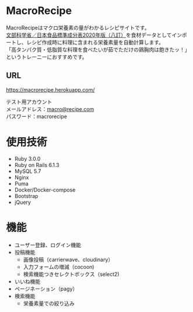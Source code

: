 # MacroRecipe

MacroRecipeはマクロ栄養素の量がわかるレシピサイトです。<br>
[文部科学省／日本食品標準成分表2020年版（八訂）](https://www.mext.go.jp/a_menu/syokuhinseibun/mext_01110.html)を食材データとしてインポートし、レシピ作成時に料理に含まれる栄養素量を自動計算します。<br>
「高タンパク質・低脂質な料理を食べたいが茹でただけの鶏胸肉は飽きたッ！」というトレーニーにおすすめです。

##  URL
https://macrorecipe.herokuapp.com/

テスト用アカウント<br>
メールアドレス：macro@recipe.com<br>
パスワード：macrorecipe

# 使用技術
* Ruby 3.0.0
* Ruby on Rails 6.1.3
*  MySQL 5.7
* Nginx
* Puma
* Docker/Docker-compose
* Bootstrap
* jQuery

# 機能
* ユーザー登録、ログイン機能
* 投稿機能
	* 画像投稿（carrierwave、cloudinary）
	* 入力フォームの増減（cocoon)
	* 検索機能つきセレクトボックス（select2)
* いいね機能
* ページネーション（pagy）
* 検索機能
	* 栄養素量での絞り込み